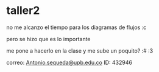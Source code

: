 # taller2

no me alcanzo el tiempo para los diagramas de flujos :c

pero se hizo que es lo importante


me pone a hacerlo en la clase y me sube un poquito? :# :3


correo: Antonio.sequeda@upb.edu.co 
ID: 432946
